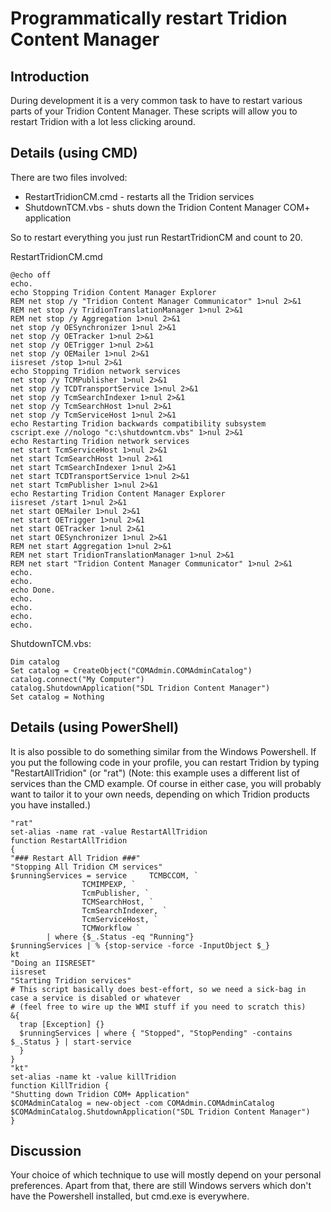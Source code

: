 # Programmatically restart Tridion Content Manager #


## Introduction ##

During development it is a very common task to have to restart various parts of your Tridion Content Manager. These scripts will allow you to restart Tridion with a lot less clicking around.

## Details (using CMD) ##

There are two files involved:
  * RestartTridionCM.cmd - restarts all the Tridion services
  * ShutdownTCM.vbs - shuts down the Tridion Content Manager COM+ application

So to restart everything you just run RestartTridionCM and count to 20.

RestartTridionCM.cmd
```
@echo off
echo.
echo Stopping Tridion Content Manager Explorer
REM net stop /y "Tridion Content Manager Communicator" 1>nul 2>&1
REM net stop /y TridionTranslationManager 1>nul 2>&1
REM net stop /y Aggregation 1>nul 2>&1
net stop /y OESynchronizer 1>nul 2>&1
net stop /y OETracker 1>nul 2>&1
net stop /y OETrigger 1>nul 2>&1
net stop /y OEMailer 1>nul 2>&1
iisreset /stop 1>nul 2>&1
echo Stopping Tridion network services
net stop /y TCMPublisher 1>nul 2>&1
net stop /y TCDTransportService 1>nul 2>&1
net stop /y TcmSearchIndexer 1>nul 2>&1
net stop /y TcmSearchHost 1>nul 2>&1
net stop /y TcmServiceHost 1>nul 2>&1
echo Restarting Tridion backwards compatibility subsystem
cscript.exe //nologo "c:\shutdowntcm.vbs" 1>nul 2>&1
echo Restarting Tridion network services
net start TcmServiceHost 1>nul 2>&1
net start TcmSearchHost 1>nul 2>&1
net start TcmSearchIndexer 1>nul 2>&1
net start TCDTransportService 1>nul 2>&1
net start TcmPublisher 1>nul 2>&1
echo Restarting Tridion Content Manager Explorer
iisreset /start 1>nul 2>&1
net start OEMailer 1>nul 2>&1
net start OETrigger 1>nul 2>&1
net start OETracker 1>nul 2>&1
net start OESynchronizer 1>nul 2>&1
REM net start Aggregation 1>nul 2>&1
REM net start TridionTranslationManager 1>nul 2>&1
REM net start "Tridion Content Manager Communicator" 1>nul 2>&1
echo.
echo.
echo Done.
echo.
echo.
echo.
echo.
```

ShutdownTCM.vbs:
```
Dim catalog
Set catalog = CreateObject("COMAdmin.COMAdminCatalog")
catalog.connect("My Computer")
catalog.ShutdownApplication("SDL Tridion Content Manager")
Set catalog = Nothing
```

## Details (using PowerShell) ##

It is also possible to do something similar from the Windows Powershell. If you put the following code in your profile, you can restart Tridion by typing "RestartAllTridion" (or "rat")
(Note: this example uses a different list of services than the CMD example. Of course in either case, you will probably want to tailor it to your own needs, depending on which Tridion products you have installed.)

```
"rat"
set-alias -name rat -value RestartAllTridion
function RestartAllTridion
{
"### Restart All Tridion ###"
"Stopping All Tridion CM services"
$runningServices = service     TCMBCCOM, `
                TCMIMPEXP, `
                TcmPublisher, `
                TCMSearchHost, `
                TcmSearchIndexer, `
                TcmServiceHost, `
                TCMWorkflow `
        | where {$_.Status -eq "Running"}
$runningServices | % {stop-service -force -InputObject $_}
kt
"Doing an IISRESET"
iisreset
"Starting Tridion services"
# This script basically does best-effort, so we need a sick-bag in case a service is disabled or whatever 
# (feel free to wire up the WMI stuff if you need to scratch this)
&{
  trap [Exception] {}
  $runningServices | where { "Stopped", "StopPending" -contains $_.Status } | start-service
  }
}
"kt"
set-alias -name kt -value killTridion
function KillTridion {
"Shutting down Tridion COM+ Application"
$COMAdminCatalog = new-object -com COMAdmin.COMAdminCatalog
$COMAdminCatalog.ShutdownApplication("SDL Tridion Content Manager")
}

```

## Discussion ##
Your choice of which technique to use will mostly depend on your personal preferences. Apart from that, there are still Windows servers which don't have the Powershell installed, but cmd.exe is everywhere.